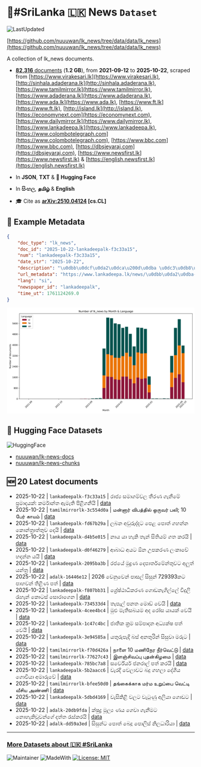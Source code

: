 # 📄#SriLanka 🇱🇰 News `Dataset`

![LastUpdated](https://img.shields.io/badge/last_updated-2025--10--22_14:48:21-green)

[https://github.com/nuuuwan/lk_news/tree/data/data/lk_news](https://github.com/nuuuwan/lk_news/tree/data/data/lk_news)

A collection of lk_news documents.

- [**82,316** documents](https://github.com/nuuuwan/lk_news/tree/data/data/lk_news) (**1.2 GB**), from **2021-09-12** to **2025-10-22**, scraped from [https://www.virakesari.lk](https://www.virakesari.lk), [http://sinhala.adaderana.lk](http://sinhala.adaderana.lk), [https://www.tamilmirror.lk](https://www.tamilmirror.lk), [https://www.adaderana.lk](https://www.adaderana.lk), [https://www.ada.lk](https://www.ada.lk), [https://www.ft.lk](https://www.ft.lk), [http://island.lk](http://island.lk), [https://economynext.com](https://economynext.com), [https://www.dailymirror.lk](https://www.dailymirror.lk), [https://www.lankadeepa.lk](https://www.lankadeepa.lk), [https://www.colombotelegraph.com](https://www.colombotelegraph.com), [https://www.bbc.com](https://www.bbc.com), [https://dbsjeyaraj.com](https://dbsjeyaraj.com), [https://www.newsfirst.lk](https://www.newsfirst.lk) & [https://english.newsfirst.lk](https://english.newsfirst.lk)

- In **JSON**, **TXT** & **🤗 Hugging Face**

- In **සිංහල**, **தமிழ்** & **English**

- 🎓 Cite as **[arXiv:2510.04124](https://arxiv.org/abs/2510.04124) [cs.CL]**

## 📝 Example Metadata

```json
{
    "doc_type": "lk_news",
    "doc_id": "2025-10-22-lankadeepalk-f3c33a15",
    "num": "lankadeepalk-f3c33a15",
    "date_str": "2025-10-22",
    "description": "\u0dbb\u0dcf\u0da2\u0dca\u200d\u0dba \u0dc3\u0db8\u0dcf\u0d9c\u0db8\u0dca\u0dc0\u0dbd \u0dad\u0dd3\u0dbb\u0dab \u0d9c\u0dd0\u0db1\u0dd3\u0db8\u0dda \u0db4\u0dca\u200d\u0dbb\u0db8\u0dcf\u0daf\u0dba\u0d9a\u0dca: \u0d9a\u0dbb\u0dca\u0db8\u0dcf\u0db1\u0dca\u0dad \u0d87\u0db8\u0dd0\u0dad\u0dd2 \u0db4\u0dd2\u0dc5\u0dd2\u0d9c\u0db1\u0dd2\u0dba\u0dd2",
    "url_metadata": "https://www.lankadeepa.lk/news/\u0dbb\u0da2\u0dba-\u0dc3\u0db8\u0d9c\u0db8\u0dc0\u0dbd-\u0dad\u0dbb\u0dab-\u0d9c\u0db1\u0db8-\u0db4\u0dbb\u0db8\u0daf\u0dba\u0d9a-\u0d9a\u0dbb\u0db8\u0db1\u0dad-\u0d87\u0db8\u0dad-\u0db4\u0dc5\u0d9c\u0db1\u0dba/101-681850",
    "lang": "si",
    "newspaper_id": "lankadeepalk",
    "time_ut": 1761124269.0
}
```

![Chart](https://raw.githubusercontent.com/nuuuwan/lk_news/refs/heads/data/data/lk_news/docs_by_month_and_lang.png)

## 🤗 Hugging Face Datasets

![HuggingFace](https://img.shields.io/badge/-HuggingFace-FDEE21?style=for-the-badge&logo=HuggingFace)

- [nuuuwan/lk-news-docs](https://huggingface.co/datasets/nuuuwan/lk-news-docs)
- [nuuuwan/lk-news-chunks](https://huggingface.co/datasets/nuuuwan/lk-news-chunks)

## 🆕 20 Latest documents

- 2025-10-22 | `lankadeepalk-f3c33a15` | රාජ්‍ය සමාගම්වල තීරණ ගැනීමේ ප්‍රමාදයක්: කර්මාන්ත ඇමැති පිළිගනියි | [data](https://github.com/nuuuwan/lk_news/tree/data/data/lk_news/2020s/2025/2025-10-22-lankadeepalk-f3c33a15)
- 2025-10-22 | `tamilmirrorlk-3c554d0a` | மன்னார் விபத்தில்  ஒருவர் பலி; 10 பேர் காயம் | [data](https://github.com/nuuuwan/lk_news/tree/data/data/lk_news/2020s/2025/2025-10-22-tamilmirrorlk-3c554d0a)
- 2025-10-22 | `lankadeepalk-fd67b29a` | ලබන අවුරුද්දට පෙළ පොත් ගහන්න කොන්ත්‍රාත්තුව දෙයි | [data](https://github.com/nuuuwan/lk_news/tree/data/data/lk_news/2020s/2025/2025-10-22-lankadeepalk-fd67b29a)
- 2025-10-22 | `lankadeepalk-d4b5e015` | නාය යා හැකි තැන් සිතියම් ගත කරයි | [data](https://github.com/nuuuwan/lk_news/tree/data/data/lk_news/2020s/2025/2025-10-22-lankadeepalk-d4b5e015)
- 2025-10-22 | `lankadeepalk-d0f46279` | ආබාධ අයට ඕන උපකරණ ලංකාවේ හදන්න යයි | [data](https://github.com/nuuuwan/lk_news/tree/data/data/lk_news/2020s/2025/2025-10-22-lankadeepalk-d0f46279)
- 2025-10-22 | `lankadeepalk-2095ba3b` | රජයේ මුද්‍රණ දෙපාර්තමේන්තුවට අලුත් යන්ත්‍ර | [data](https://github.com/nuuuwan/lk_news/tree/data/data/lk_news/2020s/2025/2025-10-22-lankadeepalk-2095ba3b)
- 2025-10-22 | `adalk-16446e12` | 2026 වෙනුවෙන් පාසල් සිසුන් 729393කට පාහවන් තිළිණ පත් | [data](https://github.com/nuuuwan/lk_news/tree/data/data/lk_news/2020s/2025/2025-10-22-adalk-16446e12)
- 2025-10-22 | `lankadeepalk-f807bb31` | ශ්‍රේෂ්ඨාධිකරණ ගොඩනැගිල්ලේ විදුලි රැහැන් කොටස් සොරාගෙන | [data](https://github.com/nuuuwan/lk_news/tree/data/data/lk_news/2020s/2025/2025-10-22-lankadeepalk-f807bb31)
- 2025-10-22 | `lankadeepalk-734533d4` | තැපැල් පනත මොඩ් වෙයි | [data](https://github.com/nuuuwan/lk_news/tree/data/data/lk_news/2020s/2025/2025-10-22-lankadeepalk-734533d4)
- 2025-10-22 | `lankadeepalk-4cee4bc4` | මුළු මැතිසබයම අද රෝස යායක් වෙයි | [data](https://github.com/nuuuwan/lk_news/tree/data/data/lk_news/2020s/2025/2025-10-22-lankadeepalk-4cee4bc4)
- 2025-10-22 | `lankadeepalk-1c47c4bc` | ජාතික ක්‍රම සම්පාදන අධ්‍යක්ෂ පත් වෙයි | [data](https://github.com/nuuuwan/lk_news/tree/data/data/lk_news/2020s/2025/2025-10-22-lankadeepalk-1c47c4bc)
- 2025-10-22 | `lankadeepalk-3e94585a` | යතුරුපැදි බස් අනතුරින් සිසුවා මරුට | [data](https://github.com/nuuuwan/lk_news/tree/data/data/lk_news/2020s/2025/2025-10-22-lankadeepalk-3e94585a)
- 2025-10-22 | `tamilmirrorlk-f70d426a` | நாளை 10 மணிநேர நீர்வெட்டு | [data](https://github.com/nuuuwan/lk_news/tree/data/data/lk_news/2020s/2025/2025-10-22-tamilmirrorlk-f70d426a)
- 2025-10-22 | `tamilmirrorlk-77627c43` | இளஞ்சிவப்பு புதன்கிழமை | [data](https://github.com/nuuuwan/lk_news/tree/data/data/lk_news/2020s/2025/2025-10-22-tamilmirrorlk-77627c43)
- 2025-10-22 | `lankadeepalk-785bc7a8` | සර්වේයර් ජනරාල් පත් කරයි | [data](https://github.com/nuuuwan/lk_news/tree/data/data/lk_news/2020s/2025/2025-10-22-lankadeepalk-785bc7a8)
- 2025-10-22 | `lankadeepalk-5b2aacc6` | වැරදි වෙලාවට බදු ගහලා දේශීය ගොවියා අමාරුවේ | [data](https://github.com/nuuuwan/lk_news/tree/data/data/lk_news/2020s/2025/2025-10-22-lankadeepalk-5b2aacc6)
- 2025-10-22 | `tamilmirrorlk-bfee50d0` | தங்கைக்காக மர்ம உறுப்பை வெட்டி வீசிய அண்ணி | [data](https://github.com/nuuuwan/lk_news/tree/data/data/lk_news/2020s/2025/2025-10-22-tamilmirrorlk-bfee50d0)
- 2025-10-22 | `lankadeepalk-5dbd4169` | වැසිකිළි වලට වැටුණු අලියා ගොඩට | [data](https://github.com/nuuuwan/lk_news/tree/data/data/lk_news/2020s/2025/2025-10-22-lankadeepalk-5dbd4169)
- 2025-10-22 | `adalk-20db9fda` | ක්ෂුද්‍ර මූල්‍ය ණය ගෙවා ගැනීමට නොහැකිවූවන්ගේ දත්ත රැස්කරයි | [data](https://github.com/nuuuwan/lk_news/tree/data/data/lk_news/2020s/2025/2025-10-22-adalk-20db9fda)
- 2025-10-22 | `adalk-dd59a3ed` | සිසුන්ට පොත් බෙදූ පොලිස් නිලධාරියා | [data](https://github.com/nuuuwan/lk_news/tree/data/data/lk_news/2020s/2025/2025-10-22-adalk-dd59a3ed)

---

### [More Datasets about 🇱🇰 #SriLanka](https://github.com/nuuuwan/lk_datasets)

![Maintainer](https://img.shields.io/badge/maintainer-nuuuwan-red)
![MadeWith](https://img.shields.io/badge/made_with-python-blue)
[![License: MIT](https://img.shields.io/badge/License-MIT-yellow.svg)](https://opensource.org/licenses/MIT)
